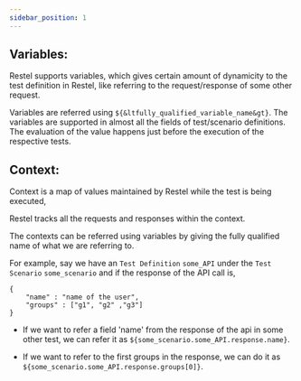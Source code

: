 ```yaml
---
sidebar_position: 1
---
```


## Variables:

Restel supports variables, which gives certain amount of dynamicity to the test definition in Restel, like referring to the request/response of some other request.

Variables are referred using `${&ltfully_qualified_variable_name&gt}`. The variables are supported in almost all the fields of test/scenario definitions. The evaluation of the value happens just before the execution of the respective tests.

## Context:

Context is a map of values maintained by Restel while the test is being executed,

Restel tracks all the requests and responses within the context.

The contexts can be referred using variables by giving the fully qualified name of what we are referring to.

For example, say we have an `Test Definition` `some_API` under the `Test Scenario` `some_scenario` and if the response of the API call is,

```
{
    "name" : "name of the user",
    "groups" : ["g1", "g2" ,"g3"]
}
```
- If we want to refer a field 'name' from the response of the api in some other test, we can refer it as `${some_scenario.some_API.response.name}`.

- If we want to refer to the first groups in the response, we can do it as `${some_scenario.some_API.response.groups[0]}`.